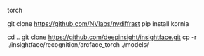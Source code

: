 torch


git clone https://github.com/NVlabs/nvdiffrast
pip install kornia



cd .. 
git clone https://github.com/deepinsight/insightface.git
cp -r ./insightface/recognition/arcface_torch ./models/

